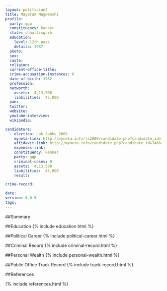 ```yaml
---
layout: politician2
title: Mayaram Nagwanshi
profile: 
  party: ggp
  constituency: kanker
  state: chhattisgarh
  education: 
    level: 12th pass
    details: 1987
  photo: 
  sex: 
  caste: 
  religion: 
  current-office-title: 
  crime-accusation-instances: 0
  date-of-birth: 1962
  profession: 
  networth: 
    assets:  4,13,500
    liabilities:  45,000
  pan: 
  twitter: 
  website: 
  youtube-interview: 
  wikipedia: 

candidature: 
  - election: Lok Sabha 2009
    myneta-link: http://myneta.info/ls2009/candidate.php?candidate_id=146
    affidavit-link: http://myneta.info/candidate.php?candidate_id=146&scan=original
    expenses-link: 
    constituency: kanker 
    party: ggp
    criminal-cases: 0
    assets:  4,13,500
    liabilities:  45,000
    result:  

crime-record: 

date: 
version: 0.0.5
tags: 
---
```

##Summary


##Education
{% include education.html %}


##Political Career
{% include political-career.html %}


##Criminal Record
{% include criminal-record.html %}


##Personal Wealth
{% include personal-wealth.html %}


##Public Office Track Record
{% include track-record.html %}


##References


{% include references.html %}